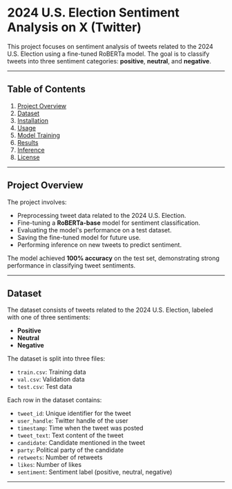 # 2024 U.S. Election Sentiment Analysis on X (Twitter)

This project focuses on sentiment analysis of tweets related to the 2024 U.S. Election using a fine-tuned RoBERTa model. The goal is to classify tweets into three sentiment categories: **positive**, **neutral**, and **negative**.

---

## Table of Contents
1. [Project Overview](#project-overview)
2. [Dataset](#dataset)
3. [Installation](#installation)
4. [Usage](#usage)
5. [Model Training](#model-training)
6. [Results](#results)
7. [Inference](#inference)
8. [License](#license)

---

## Project Overview

The project involves:
- Preprocessing tweet data related to the 2024 U.S. Election.
- Fine-tuning a **RoBERTa-base** model for sentiment classification.
- Evaluating the model's performance on a test dataset.
- Saving the fine-tuned model for future use.
- Performing inference on new tweets to predict sentiment.

The model achieved **100% accuracy** on the test set, demonstrating strong performance in classifying tweet sentiments.

---

## Dataset

The dataset consists of tweets related to the 2024 U.S. Election, labeled with one of three sentiments:
- **Positive**
- **Neutral**
- **Negative**

The dataset is split into three files:
- `train.csv`: Training data
- `val.csv`: Validation data
- `test.csv`: Test data

Each row in the dataset contains:
- `tweet_id`: Unique identifier for the tweet
- `user_handle`: Twitter handle of the user
- `timestamp`: Time when the tweet was posted
- `tweet_text`: Text content of the tweet
- `candidate`: Candidate mentioned in the tweet
- `party`: Political party of the candidate
- `retweets`: Number of retweets
- `likes`: Number of likes
- `sentiment`: Sentiment label (positive, neutral, negative)

---

